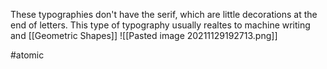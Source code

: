 These typographies don't have the serif, which are little decorations at the end of letters. This type of typography usually realtes to machine writing and [[Geometric Shapes]]
![[Pasted image 20211129192713.png]]

#atomic